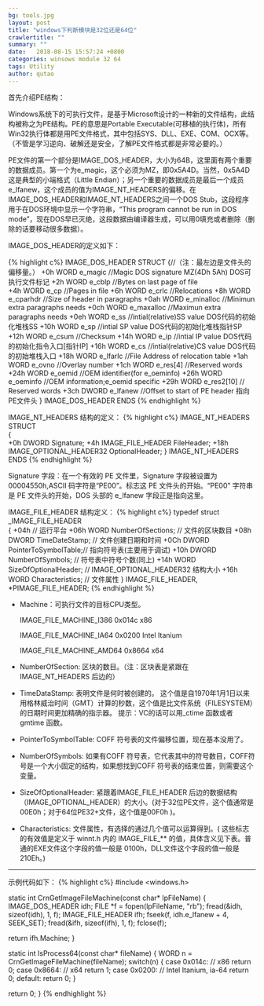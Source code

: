```yaml
---
bg: tools.jpg
layout: post
title: "windows下判断模块是32位还是64位"
crawlertitle: ""
summary: ""
date:   2018-08-15 15:57:24 +0800
categories: winsows module 32 64
tags: Utility
author: qutao
---
```

首先介绍PE结构：

Windows系统下的可执行文件，是基于Microsoft设计的一种新的文件结构，此结构被称之为PE结构。PE的意思是Portable Executable(可移植的执行体)，所有Win32执行体都是用PE文件格式，其中包括SYS、DLL、EXE、COM、OCX等。（不管是学习逆向、破解还是安全，了解PE文件格式都是非常必要的。）

PE文件的第一个部分是IMAGE_DOS_HEADER，大小为64B，这里面有两个重要的数据成员。第一个为e_magic，这个必须为MZ，即0x5A4D。当然，0x5A4D这是典型的小端格式（Little Endian）；另一个重要的数据成员是最后一个成员e_lfanew，这个成员的值为IMAGE_NT_HEADERS的偏移。在IMAGE_DOS_HEADER和IMAGE_NT_HEADERS之间一个DOS Stub，这段程序用于在DOS环境中显示一个字符串，“This program cannot be run in DOS mode”，现在DOS早已灭绝，这段数据由编译器生成，可以用0填充或者删除（删除的话要移动很多数据）。

IMAGE_DOS_HEADER的定义如下：

{% highlight c%}
IMAGE_DOS_HEADER STRUCT
{//（注：最左边是文件头的偏移量。）
+0h  WORD e_magic		//Magic DOS signature MZ(4Dh 5Ah)		      DOS可执行文件标记
+2h  WORD e_cblp		//Bytes on last page of file  
+4h  WORD e_cp			//Pages in file
+6h  WORD e_crlc		//Relocations
+8h  WORD e_cparhdr	        //Size of header in paragraphs
+0ah WORD e_minalloc            //Minimun extra paragraphs needs
+0ch WORD e_maxalloc		//Maximun extra paragraphs needs
+0eh WORD e_ss			//intial(relative)SS value				DOS代码的初始化堆栈SS
+10h WORD e_sp			//intial SP value					DOS代码的初始化堆栈指针SP
+12h WORD e_csum		//Checksum
+14h WORD e_ip			//intial IP value					DOS代码的初始化指令入口[指针IP]
+16h WORD e_cs			//intial(relative)CS value				DOS代码的初始堆栈入口
+18h WORD e_lfarlc		//File Address of relocation table
+1ah WORD e_ovno		//Overlay number
+1ch WORD e_res[4]		//Reserved words
+24h WORD e_oemid		//OEM identifier(for e_oeminfo)
+26h WORD e_oeminfo	        //OEM information;e_oemid specific 
+29h WORD e_res2[10]		// Reserved words
+3ch DWORD e_lfanew             //Offset to start of PE header			         指向PE文件头
} IMAGE_DOS_HEADER ENDS
{% endhighlight %}

IMAGE_NT_HEADERS 结构的定义：
{% highlight c%}
IMAGE_NT_HEADERS STRUCT  
{  
+0h  DWORD  Signature; 
+4h  IMAGE_FILE_HEADER  FileHeader; 
+18h IMAGE_OPTIONAL_HEADER32  OptionalHeader; 
} IMAGE_NT_HEADERS ENDS
{% endhighlight %}

Signature 字段：在一个有效的 PE 文件里，Signature 字段被设置为00004550h,ASCII 码字符是“PE00”。标志这 PE 文件头的开始。“PE00” 字符串是 PE 文件头的开始，DOS 头部的 e_lfanew 字段正是指向这里。

IMAGE_FILE_HEADER 结构定义：
{% highlight c%}
typedef struct _IMAGE_FILE_HEADER  
{ 
+04h  // 运行平台 
+06h  WORD   NumberOfSections; // 文件的区块数目 
+08h  DWORD TimeDateStamp; // 文件创建日期和时间 
+0Ch  DWORD PointerToSymbolTable;// 指向符号表(主要用于调试) 
+10h  DWORD NumberOfSymbols; // 符号表中符号个数(同上) 
+14h  WORD   SizeOfOptionalHeader; // IMAGE_OPTIONAL_HEADER32 结构大小 
+16h  WORD   Characteristics;         // 文件属性 
} IMAGE_FILE_HEADER,  *PIMAGE_FILE_HEADER; 
{% endhighlight %}

* Machine：可执行文件的目标CPU类型。 

  IMAGE_FILE_MACHINE_I386 0x014c  x86 

  IMAGE_FILE_MACHINE_IA64 0x0200  Intel Itanium 

  IMAGE_FILE_MACHINE_AMD64 0x8664 x64 
* NumberOfSection: 区块的数目。（注：区块表是紧跟在 IMAGE_NT_HEADERS 后边的） 
* TimeDataStamp: 表明文件是何时被创建的。 
这个值是自1970年1月1日以来用格林威治时间（GMT）计算的秒数，这个值是比文件系统（FILESYSTEM）的日期时间更加精确的指示器。 
提示：VC的话可以用_ctime 函数或者 gmtime 函数。 
* PointerToSymbolTable: COFF 符号表的文件偏移位置，现在基本没用了。 
* NumberOfSymbols: 如果有COFF 符号表，它代表其中的符号数目，COFF符号是一个大小固定的结构，如果想找到COFF 符号表的结束位置，则需要这个变量。 
* SizeOfOptionalHeader: 紧跟着IMAGE_FILE_HEADER 后边的数据结构（IMAGE_OPTIONAL_HEADER）的大小。(对于32位PE文件，这个值通常是00E0h；对于64位PE32+文件，这个值是00F0h )。 
* Characteristics: 文件属性，有选择的通过几个值可以运算得到。( 这些标志的有效值是定义于 winnt.h 内的 IMAGE_FILE_** 的值，具体含义见下表。普通的EXE文件这个字段的值一般是 0100h，DLL文件这个字段的值一般是 210Eh。) 

***

示例代码如下：
{% highlight c%}
#include <windows.h>

static int CrnGetImageFileMachine(const char* lpFileName)
{
  IMAGE_DOS_HEADER idh;
  FILE *f = fopen(lpFileName, "rb");
  fread(&idh, sizeof(idh), 1, f);
  IMAGE_FILE_HEADER ifh;
  fseek(f, idh.e_lfanew + 4, SEEK_SET);
  fread(&ifh, sizeof(ifh), 1, f);
  fclose(f);

  return ifh.Machine;
}

static int IsProcess64(const char* fileName)
{
  WORD n = CrnGetImageFileMachine(fileName);
  switch(n)
  {
  case 0x014c: // x86
    return 0;
  case 0x8664: // x64
    return 1;
  case 0x0200: // Intel Itanium, ia-64
    return 0;
  default:
    return 0;
  }

  return 0;
}
{% endhighlight %}
